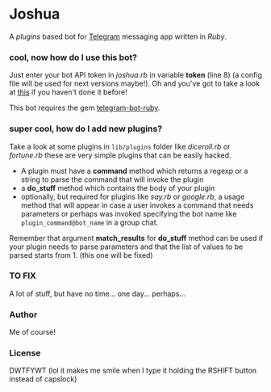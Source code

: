 # Joshua

A *plugins* based bot for [Telegram](https://telegram.org/) messaging app written in *Ruby*.

### cool, now how do I use this bot?

Just enter your bot API token in *joshua.rb* in variable **token** (line 8) (a config file will be used for next versions maybe!). Oh and you've got
to take a look at [this](https://core.telegram.org/bots#3-how-do-i-create-a-bot) if you haven't done it before!

This bot requires the gem [telegram-bot-ruby](https://github.com/atipugin/telegram-bot-ruby).

### super cool, how do I add new plugins?

Take a look at some plugins in `lib/plugins` folder like *diceroll.rb* or *fortune.rb* these are very simple plugins that can be easily hacked.

* A plugin must have a **command** method which returns a regexp or a string to parse the command that will invoke the plugin
* a **do_stuff** method which contains the body of your plugin
* optionally, but required for plugins like *say.rb* or *google.rb*, a usage method that will appear in case a user invokes a command that needs parameters or perhaps was invoked specifying the bot name like `plugin_command@bot_name` in a group chat.

Remember that argument **match_results** for **do_stuff** method can be used if your plugin needs to parse parameters and that the list of values to be parsed starts from 1. (this one will be fixed)

### TO FIX

A lot of stuff, but have no time... one day... perhaps...

### Author

Me of course!

### License
DWTFYWT (lol it makes me smile when I type it holding the RSHIFT button instead of capslock)
